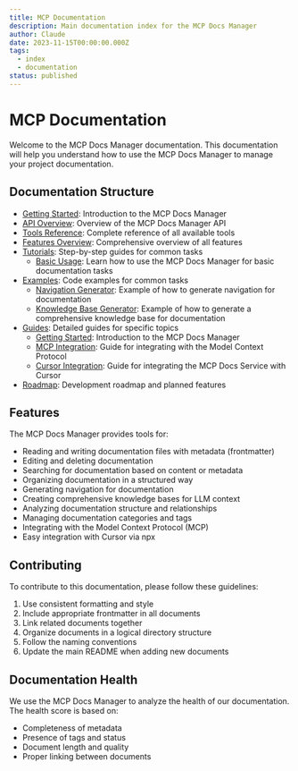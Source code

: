 ```yaml
---
title: MCP Documentation
description: Main documentation index for the MCP Docs Manager
author: Claude
date: 2023-11-15T00:00:00.000Z
tags:
  - index
  - documentation
status: published
---
```


# MCP Documentation

Welcome to the MCP Docs Manager documentation. This documentation will help you understand how to use the MCP Docs Manager to manage your project documentation.

## Documentation Structure

- [Getting Started](guides/getting-started.md): Introduction to the MCP Docs Manager
- [API Overview](api/overview.md): Overview of the MCP Docs Manager API
- [Tools Reference](api/tools-reference.md): Complete reference of all available tools
- [Features Overview](features.md): Comprehensive overview of all features
- [Tutorials](tutorials/): Step-by-step guides for common tasks
  - [Basic Usage](tutorials/basic-usage.md): Learn how to use the MCP Docs Manager for basic documentation tasks
- [Examples](examples/): Code examples for common tasks
  - [Navigation Generator](examples/navigation-generator.md): Example of how to generate navigation for documentation
  - [Knowledge Base Generator](examples/knowledge-base-generator.md): Example of how to generate a comprehensive knowledge base for documentation
- [Guides](guides/): Detailed guides for specific topics
  - [Getting Started](guides/getting-started.md): Introduction to the MCP Docs Manager
  - [MCP Integration](guides/mcp-integration.md): Guide for integrating with the Model Context Protocol
  - [Cursor Integration](guides/cursor-integration.md): Guide for integrating the MCP Docs Service with Cursor
- [Roadmap](roadmap.md): Development roadmap and planned features

## Features

The MCP Docs Manager provides tools for:

- Reading and writing documentation files with metadata (frontmatter)
- Editing and deleting documentation
- Searching for documentation based on content or metadata
- Organizing documentation in a structured way
- Generating navigation for documentation
- Creating comprehensive knowledge bases for LLM context
- Analyzing documentation structure and relationships
- Managing documentation categories and tags
- Integrating with the Model Context Protocol (MCP)
- Easy integration with Cursor via npx

## Contributing

To contribute to this documentation, please follow these guidelines:

1. Use consistent formatting and style
2. Include appropriate frontmatter in all documents
3. Link related documents together
4. Organize documents in a logical directory structure
5. Follow the naming conventions
6. Update the main README when adding new documents

## Documentation Health

We use the MCP Docs Manager to analyze the health of our documentation. The health score is based on:

- Completeness of metadata
- Presence of tags and status
- Document length and quality
- Proper linking between documents
